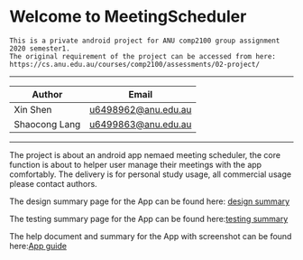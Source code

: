 # Welcome to MeetingScheduler


    This is a private android project for ANU comp2100 group assignment 2020 semester1.
    The original requirement of the project can be accessed from here:
    https://cs.anu.edu.au/courses/comp2100/assessments/02-project/

  
****
	
|Author|Email |
|---|---
|Xin Shen|u6498962@anu.edu.au
|Shaocong Lang|u6499863@anu.edu.au


****

The project is about an android app nemaed meeting scheduler, the core function is about to helper user manage their
meetings with the app comfortably. The delivery is for personal study usage, all commercial usage please contact authors.

The design summary page for the App can be found here: [design summary]()

The testing summary page for the App can be found here:[testing summary]()

The help document and summary for the App with screenshot can be found here:[App guide]()
